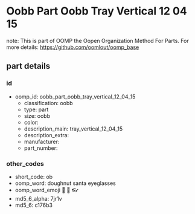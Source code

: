 # Oobb Part Oobb Tray Vertical 12 04 15  

note: This is part of OOMP the Oopen Organization Method For Parts. For more details: https://github.com/oomlout/oomp_base

##  part details





### id
* oomp_id: oobb_part_oobb_tray_vertical_12_04_15
  * classification: oobb
  * type: part
  * size: oobb
  * color: 
  * description_main: tray_vertical_12_04_15
  * description_extra: 
  * manufacturer: 
  * part_number: 

### other_codes
* short_code: ob
* oomp_word: doughnut santa eyeglasses
* oomp_word_emoji :doughnut: :santa: :eyeglasses:
* md5_6_alpha: 7jr1v
* md5_6: c176b3